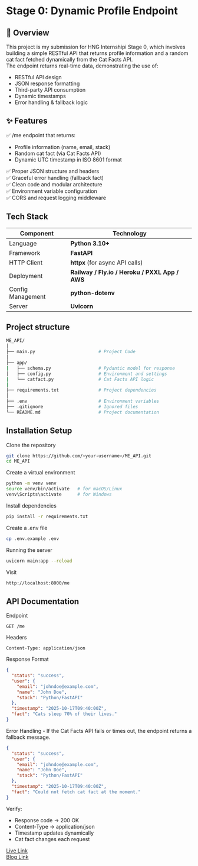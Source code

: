 # Stage 0: Dynamic Profile Endpoint

## 🚀 Overview

This project is my submission for HNG Internshipi Stage 0, which involves building a simple RESTful API that returns profile information and a random cat fact fetched dynamically from the Cat Facts API.</br>
The endpoint returns real-time data, demonstrating the use of:

- RESTful API design
- JSON response formatting
- Third-party API consumption
- Dynamic timestamps
- Error handling & fallback logic

## ✨ Features

✅ /me endpoint that returns:

- Profile information (name, email, stack)
- Random cat fact (via Cat Facts API)
- Dynamic UTC timestamp in ISO 8601 format

✅ Proper JSON structure and headers </br>
✅ Graceful error handling (fallback fact)</br>
✅ Clean code and modular architecture</br>
✅ Environment variable configuration</br>
✅ CORS and request logging middleware</br>

## Tech Stack

| Component         | Technology                                     |
| ----------------- | ---------------------------------------------- |
| Language          | **Python 3.10+**                               |
| Framework         | **FastAPI**                                    |
| HTTP Client       | **httpx** (for async API calls)                |
| Deployment        | **Railway / Fly.io / Heroku / PXXL App / AWS** |
| Config Management | **python-dotenv**                              |
| Server            | **Uvicorn**                                    |

## Project structure

```bash
ME_API/
│
├── main.py                        # Project Code
│
├── app/
|   ├── schema.py                  # Pydantic model for response
│   ├── config.py                  # Environment and settings
|   └── catfact.py                 # Cat Facts API logic
|
├── requirements.txt               # Project dependencies
│
├── .env                           # Environment variables
├── .gitignore                     # Ignored files
└── README.md                      # Project documentation
```

## Installation Setup

Clone the repository

```bash
git clone https://github.com/<your-username>/ME_API.git
cd ME_API
```

Create a virtual environment

```bash
python -m venv venv
source venv/bin/activate   # for macOS/Linux
venv\Scripts\activate      # for Windows
```

Install dependencies

```bash
pip install -r requirements.txt
```

Create a .env file

```bash
cp .env.example .env
```

Running the server

```bash
uvicorn main:app --reload
```

Visit

```bash
http://localhost:8000/me
```

## API Documentation

Endpoint

```vbnet
GET /me
```

Headers

```pgsql
Content-Type: application/json
```

Response Format

```json
{
  "status": "success",
  "user": {
    "email": "johndoe@example.com",
    "name": "John Doe",
    "stack": "Python/FastAPI"
  },
  "timestamp": "2025-10-17T09:40:00Z",
  "fact": "Cats sleep 70% of their lives."
}
```

Error Handling - If the Cat Facts API fails or times out, the endpoint returns a fallback message.

```json
{
  "status": "success",
  "user": {
    "email": "johndoe@example.com",
    "name": "John Doe",
    "stack": "Python/FastAPI"
  },
  "timestamp": "2025-10-17T09:40:00Z",
  "fact": "Could not fetch cat fact at the moment."
}
```

Verify:

- Response code → 200 OK
- Content-Type → application/json
- Timestamp updates dynamically
- Cat fact changes each request

[Live Link](https://meapi-production.up.railway.app/me)</br>
[Blog Link](http://dev.to/john_otienoh/me-api-13mk)
